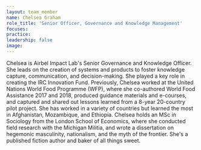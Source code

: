 ```yaml
---
layout: team_member
name: Chelsea Graham
role_title: 'Senior Officer, Governance and Knowledge Management'
focuses:
practice:
leadership: false
image:
---
```


Chelsea is Airbel Impact Lab's Senior Governance and Knowledge Officer. She leads on the creation of systems and products to foster knowledge capture, communication, and decision-making. She played a key role in creating the IRC Innovation Fund. Previously, Chelsea worked at the United Nations World Food Programme (WFP), where she co-authored World Food Assistance 2017 and 2018, produced guidance materials and e-courses, and captured and shared out lessons learned from a 8-year 20-country pilot project. She has worked in a variety of countries but learned the most in Afghanistan, Mozambique, and Ethiopia. Chelsea holds an MSc in Sociology from the London School of Economics, where she conducted field research with the Michigan Militia, and wrote a dissertation on hegemonic masculinity, nationalism, and the myth of the frontier. She's a published fiction author and baker of all things sweet.